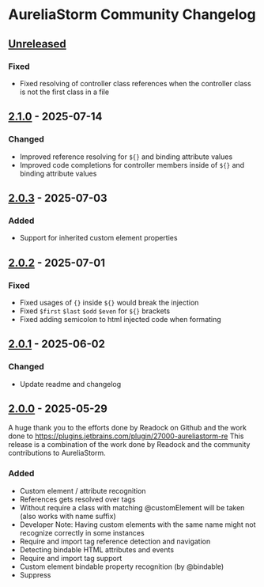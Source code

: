 # AureliaStorm Community Changelog

## [Unreleased]

### Fixed
- Fixed resolving of controller class references when the controller class is not the first class in a file

## [2.1.0] - 2025-07-14

### Changed

- Improved reference resolving for `${}` and binding attribute values
- Improved code completions for controller members inside of `${}` and binding attribute values

## [2.0.3] - 2025-07-03

### Added

- Support for inherited custom element properties

## [2.0.2] - 2025-07-01

### Fixed

- Fixed usages of `{}` inside `${}` would break the injection
- Fixed `$first` `$last` `$odd` `$even` for `${}` brackets
- Fixed adding semicolon to html injected code when formating

## [2.0.1] - 2025-06-02

### Changed

- Update readme and changelog

## [2.0.0] - 2025-05-29

A huge thank you to the efforts done by Readock on Github and the work done to https://plugins.jetbrains.com/plugin/27000-aureliastorm-re
This release is a combination of the work done by Readock and the community contributions to AureliaStorm.

### Added

- Custom element / attribute recognition
- References gets resolved over <require from=""> tags
- Without require a class with matching @customElement will be taken (also works with name suffix)
- Developer Note: Having custom elements with the same name might not recognize correctly in some instances
- Require and import tag reference detection and navigation
- Detecting bindable HTML attributes and events
- Require and import tag support
- Custom element bindable property recognition (by @bindable)
- Suppress <template> and <require> element warnings
- Proper `repeat.for` detection and reference resolving
- Ignoring binding behaviors and value converts for code injection
- Suppressing of missing promise for aurelia js injected code
- `$this`, `$parent`, `$index`, `$event` support for code injections
- GoTo Declaration/definition (Default Alt+Ctrl+Shift+O)
- Custom element completion (ctrl+space)
- Property and custom attribute completion (ctrl+space)
- Description has now a gif showing some features
- Lifecycle method detection for all exported js classes
- Injection now enables as a default

### Fixed

- Reference detection getting called for files outside of aurelia

## [1.4.0] - 4/16/2025

- Update kotlin JVM plugin 1.x -> 2.x,
- Add in support for else custom attribute,
- Minimum IDE version updated from 2023.2 -> 2024.2 - This was causing the previous version not to upload due to the grade v2 update which is only supported in 2024.2 and beyond.,
- Adds support for 2025.1

## [1.3.3] - 4/9/2025

- Now uses the PackageJsonData class from com.intellij to determine dependencies which is much more performant than a direct PSI,
- Updates kotlin version,
- Updates to Gradle v2 version for intellij,
- Tons of prep work for the 2025.1 Release

## [1.2.1]

### Changed

- Support older versions

## [1.2.0]

### Added

- Support <let> element recognition
- Support the `else` attribute
- Adds support for `promise.bind` recognition

### Fixed

- Remove deprecated getDependencies Call
- Remove deprecated getBaseDir call

[Unreleased]: https://github.com/CollinHerber/AureliaStorm/compare/v2.1.0...HEAD
[2.3.1]: https://github.com/Readock/AureliaStormRe/compare/v2.3.0...v2.3.1
[2.3.0]: https://github.com/Readock/AureliaStormRe/compare/v2.2.0...v2.3.0
[2.2.0]: https://github.com/Readock/AureliaStormRe/compare/v2.1.0...v2.2.0
[2.1.0]: https://github.com/CollinHerber/AureliaStorm/compare/v2.0.3...v2.1.0
[2.0.3]: https://github.com/CollinHerber/AureliaStorm/compare/v2.0.2...v2.0.3
[2.0.2]: https://github.com/CollinHerber/AureliaStorm/compare/v2.0.1...v2.0.2
[2.0.1]: https://github.com/CollinHerber/AureliaStorm/compare/v2.0.0...v2.0.1
[2.0.0]: https://github.com/CollinHerber/AureliaStorm/compare/v1.4.0...v2.0.0
[1.4.0]: https://github.com/CollinHerber/AureliaStorm/compare/v1.3.3...v1.4.0
[1.3.3]: https://github.com/CollinHerber/AureliaStorm/compare/v1.2.1...v1.3.3
[1.2.1]: https://github.com/CollinHerber/AureliaStorm/compare/v1.2.0...v1.2.1
[1.2.0]: https://github.com/CollinHerber/AureliaStorm/commits/v1.2.0
